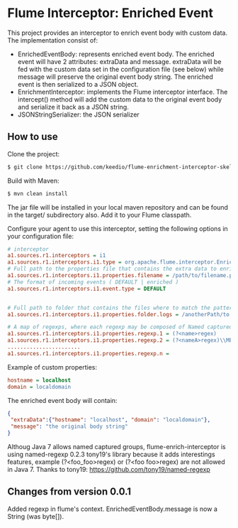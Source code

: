# Flume Interceptor: Enriched Event

This project provides an interceptor to enrich event body with custom data. The implementation consist of:

- EnrichedEventBody: represents enriched event body. The enriched event will have 2 attributes: extraData and message.
    extraData will be fed with the custom data set in the configuration file (see below) while message will preserve
    the original event body string. The enriched event is then serialized to a JSON object.
- EnrichmentInterceptor: implements the Flume interceptor interface. The intercept() method will add the custom data
    to the original event body and serialize it back as a JSON string.
- JSONStringSerializer: the JSON serializer

## How to use

Clone the project:

```sh
$ git clone https://github.com/keedio/flume-enrichment-interceptor-skeleton.git
```

Build with Maven:

```sh
$ mvn clean install
```

The jar file will be installed in your local maven repository and can be found in the target/ subdirectory also. Add it
to your Flume classpath.

Configure your agent to use this interceptor, setting the following options in your configuration file:

```ini
# interceptor
a1.sources.r1.interceptors = i1
a1.sources.r1.interceptors.i1.type = org.apache.flume.interceptor.EnrichmentInterceptor$EnrichmentBuilder
# Full path to the properties file that contains the extra data to enrich the event with
a1.sources.r1.interceptors.i1.properties.filename = /path/to/filename.properties
# The format of incoming events ( DEFAULT | enriched )
a1.sources.r1.interceptors.i1.event.type = DEFAULT


# Full path to folder that contains the files where to match the pattern
a1.sources.r1.interceptors.i1.properties.folder.logs = /anotherPath/to

# A map of regexps, where each regexp may be composed of Named captured groups according syntax (?<name>regex)
a1.sources.r1.interceptors.i1.properties.regexp.1 = (?<name>regex)
a1.sources.r1.interceptors.i1.properties.regexp.2 = (?<nameA>regex)\\METACHARACTER(?<nameB>regex)\\..
.......................
a1.sources.r1.interceptors.i1.properties.regexp.n = 
```

Example of custom properties:
```ini
hostname = localhost
domain = localdomain
```

The enriched event body will contain:
```json
{
 "extraData":{"hostname": "localhost", "domain": "localdomain"},
 "message": "the original body string"
}
```

Althoug Java 7 allows named captured groups, flume-enrich-interceptor is using named-regexp 0.2.3 tony19's library because it adds
interestings features, example  (?\<foo_foo\>regex) or (?\<foo foo\>regex) are not allowed in Java 7.
Thanks to tony19: https://github.com/tony19/named-regexp


## Changes from version 0.0.1

Added regexp in flume's context.
EnrichedEventBody.message is now a String (was byte[]).

